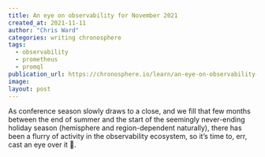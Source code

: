 ```yaml
---
title: An eye on observability for November 2021
created_at: 2021-11-11
author: "Chris Ward"
categories: writing chronosphere
tags: 
  - observability
  - prometheus
  - promql
publication_url: https://chronosphere.io/learn/an-eye-on-observability-for-november-2021/
image:
layout: post
---
```


As conference season slowly draws to a close, and we fill that few months between the end of summer and the start of the seemingly never-ending holiday season (hemisphere and region-dependent naturally), there has been a flurry of activity in the observability ecosystem, so it’s time to, err, cast an eye over it 😬.